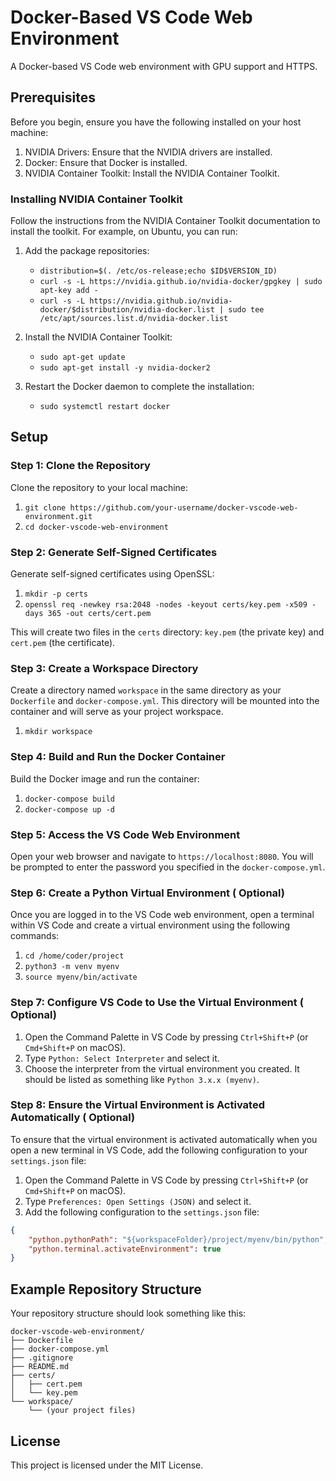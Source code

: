 # Docker-Based VS Code Web Environment

A Docker-based VS Code web environment with GPU support and HTTPS.

## Prerequisites

Before you begin, ensure you have the following installed on your host machine:

1. NVIDIA Drivers: Ensure that the NVIDIA drivers are installed.
2. Docker: Ensure that Docker is installed.
3. NVIDIA Container Toolkit: Install the NVIDIA Container Toolkit.

### Installing NVIDIA Container Toolkit

Follow the instructions from the NVIDIA Container Toolkit documentation to install the toolkit. For example, on Ubuntu, you can run:

1. Add the package repositories:
   - `distribution=$(. /etc/os-release;echo $ID$VERSION_ID)`
   - `curl -s -L https://nvidia.github.io/nvidia-docker/gpgkey | sudo apt-key add -`
   - `curl -s -L https://nvidia.github.io/nvidia-docker/$distribution/nvidia-docker.list | sudo tee /etc/apt/sources.list.d/nvidia-docker.list`

2. Install the NVIDIA Container Toolkit:
   - `sudo apt-get update`
   - `sudo apt-get install -y nvidia-docker2`

3. Restart the Docker daemon to complete the installation:
   - `sudo systemctl restart docker`

## Setup

### Step 1: Clone the Repository

Clone the repository to your local machine:

1. `git clone https://github.com/your-username/docker-vscode-web-environment.git`
2. `cd docker-vscode-web-environment`

### Step 2: Generate Self-Signed Certificates

Generate self-signed certificates using OpenSSL:

1. `mkdir -p certs`
2. `openssl req -newkey rsa:2048 -nodes -keyout certs/key.pem -x509 -days 365 -out certs/cert.pem`

This will create two files in the `certs` directory: `key.pem` (the private key) and `cert.pem` (the certificate).

### Step 3: Create a Workspace Directory

Create a directory named `workspace` in the same directory as your `Dockerfile` and `docker-compose.yml`. This directory will be mounted into the container and will serve as your project workspace.

1. `mkdir workspace`

### Step 4: Build and Run the Docker Container

Build the Docker image and run the container:

1. `docker-compose build`
2. `docker-compose up -d`

### Step 5: Access the VS Code Web Environment

Open your web browser and navigate to `https://localhost:8080`. You will be prompted to enter the password you specified in the `docker-compose.yml`.

### Step 6: Create a Python Virtual Environment ( Optional) 

Once you are logged in to the VS Code web environment, open a terminal within VS Code and create a virtual environment using the following commands:

1. `cd /home/coder/project`
2. `python3 -m venv myenv`
3. `source myenv/bin/activate`

### Step 7: Configure VS Code to Use the Virtual Environment ( Optional) 

1. Open the Command Palette in VS Code by pressing `Ctrl+Shift+P` (or `Cmd+Shift+P` on macOS).
2. Type `Python: Select Interpreter` and select it.
3. Choose the interpreter from the virtual environment you created. It should be listed as something like `Python 3.x.x (myenv)`.

### Step 8: Ensure the Virtual Environment is Activated Automatically ( Optional)

To ensure that the virtual environment is activated automatically when you open a new terminal in VS Code, add the following configuration to your `settings.json` file:

1. Open the Command Palette in VS Code by pressing `Ctrl+Shift+P` (or `Cmd+Shift+P` on macOS).
2. Type `Preferences: Open Settings (JSON)` and select it.
3. Add the following configuration to the `settings.json` file:

```json
{
    "python.pythonPath": "${workspaceFolder}/project/myenv/bin/python",
    "python.terminal.activateEnvironment": true
}
```

## Example Repository Structure

Your repository structure should look something like this:

```
docker-vscode-web-environment/
├── Dockerfile
├── docker-compose.yml
├── .gitignore
├── README.md
├── certs/
│   ├── cert.pem
│   └── key.pem
└── workspace/
    └── (your project files)
```

## License

This project is licensed under the MIT License.
